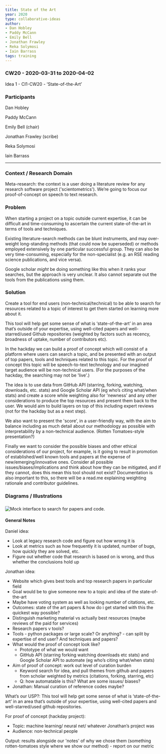 ```yaml
---
title: State of the Art
year: 2020
type: collaborative-ideas
author:
- Dan Hobley
- Paddy McCann
- Emily Bell
- Jonathan Frawley
- Reka Solymosi
- Iain Barrass
tags: training
---
```


### CW20 - 2020-03-31 to 2020-04-02

Idea 1 - CI1-CW20 - ‘State-of-the-Art’


### **Participants**

Dan Hobley

Paddy McCann

Emily Bell (chair)

Jonathan Frawley (scribe)

Reka Solymosi

Iain Barrass




---



### **Context / Research Domain**

Meta-research: the context is a user doing a literature review for any research software project ('scientometrics'). We’re going to focus our proof-of-concept on speech to text research.


### **Problem**

When starting a project on a topic outside current expertise, it can be difficult and time-consuming to ascertain the current state-of-the-art in terms of tools and techniques. 

Existing literature-search methods can be blunt instruments, and may over-weight long-standing methods (that could now be superseded) or methods employed extensively by one particular successful group. They can also be very time-consuming, especially for the non-specialist (e.g. an RSE reading science publications, and vice versa).

Google scholar _might_ be doing something like this when it ranks your searches, but the approach is very unclear. It also cannot separate out the tools from the publications using them.


### **Solution**

Create a tool for end users (non-technical/technical) to be able to search for resources related to a topic of interest to get them started on learning more about it. 

This tool will help get some sense of what is ‘state-of-the-art’ in an area that’s outside of your expertise, using well-cited papers and well-starred/used Github repositories (weighted by factors such as recency, broadness of uptake, number of contributors etc). 

In the hackday we can build a proof of concept which will consist of a platform where users can search a topic, and be presented with an output of top papers, tools and techniques related to this topic. For the proof of concept this topic will be speech-to-text technology and our imagined target audience will be non-technical users. (For the purposes of the hackday, the searching may not be 'live'.)

The idea is to use data from GitHub API (starring, forking, watching, downloads, etc. stats) and Google Scholar API  (eg who’s citing what/when stats) and create a score while weighting also for 'newness' and any other considerations to produce the top resources and present them back to the user. We would aim to build layers on top of this including expert reviews (not for the hackday but as a next step).

We also want to present the 'score', in a user-friendly way, with the aim to balance including as much detail about our methodology as possible with interpretability by a non-technical audience. (Rotten Tomatoes-style presentation?)

Finally we want to consider the possible biases and other ethical considerations of our project, for example, is it going to result in promotion of established/well known tools and papers at the expense of new/emerging/innovative ones. Consider all possible issues/biases/implications and think about how they can be mitigated, and if they cannot, does this mean this tool should not exist? Documentation is also important to this, so there will be a read.me explaining weighting rationale and contributor guidelines.


### **Diagrams / Illustrations**


##### 


![Mock interface to search for papers and code.](../images/cw20-papers.jpg)



#### General Notes

Daniel idea:



*   Look at legacy research code and figure out how wrong it is
*   Look at metrics such as how frequently it is updated, number of bugs, how quickly they are solved, etc.
* Figure out whether code that research is based on is wrong, and thus whether the conclusions hold up

  

Jonathan idea:



*   Website which gives best tools and top research papers in particular field
*   Goal would be to give someone new to a topic and idea of the state-of-the-art
*   Maybe have voting system as well as looking number of citations, etc.
*   Outcomes: state of the art papers & how do i get started with this the quickest way possible?
*   Distinguish marketing material vs actually best resources (maybe reviews of the paid for services)
*   Research papers v tools?
*   Tools - python packages or large scale? Or anything? - can split by expertise of end user? And techniques and papers? 
*   What would the proof of concept look like? 
    *   Prototype of what we would want 
    *   GitHub API (starring forking watching downloads etc stats) and Google Scholar API to automate (eg who’s citing what/when stats) 
*   Aim of proof of concept: work out level of curation burden
    *   Keyword search for idea, and pull themes from github and papers from scholar weighted by metrics (citations, forking, starring, etc)
    *   Q: how automatable is this? What are some issues/ biases? 
*   Jonathan: Manual curation of reference codes maybe?

What’s our USP?:  This tool will help get some sense of what is ‘state-of-the-art’ in an area that’s outside of your expertise, using well-cited papers and well-starred/used github repositories. 

For proof of concept (hackday project): 



*   Topic: machine learning/ neural net/ whatever Jonathan’s project was
*   Audience: non-technical people

Output: results alongside our 'notes' of why we chose them (something rotten-tomatoes style where we show our method) - report on our metric



